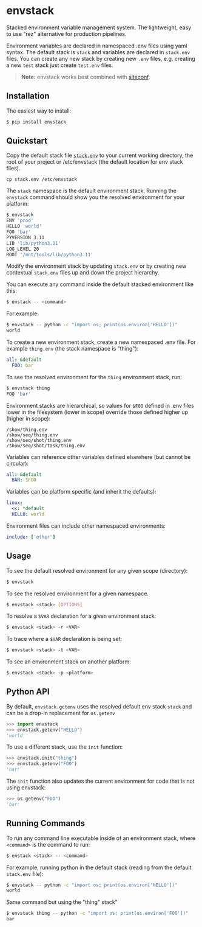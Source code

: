 envstack
========

Stacked environment variable management system. The lightweight, easy to use
"rez" alternative for production pipelines.

Environment variables are declared in namespaced .env files using yaml syntax.
The default stack is `stack` and variables are declared in `stack.env`
files. You can create any new stack by creating new `.env` files, e.g. creating
a new `test` stack just create `test.env` files.

> **Note:** envstack works best combined with [siteconf](https://github.com/rsgalloway/siteconf).

Installation
------------

The easiest way to install:

```bash
$ pip install envstack
```

## Quickstart

Copy the default stack file
[`stack.env`](https://github.com/rsgalloway/envstack/blob/master/stack.env)
to your current working directory, the root of your project or /etc/envstack (the default location for env stack files).


```bach
cp stack.env /etc/envstack
```

The `stack` namespace is the default environment stack. Running the `envstack` command
should show you the resolved environment for your platform:

```bash
$ envstack
ENV 'prod'
HELLO 'world'
FOO 'bar'
PYVERSION 3.11
LIB 'lib/python3.11'
LOG_LEVEL 20
ROOT '/mnt/tools/lib/python3.11'
```

Modify the environment stack by updating `stack.env` or by creating new contextual
`stack.env` files up and down the project hierarchy.

You can execute any command inside the default stacked environment like this:

```bash
$ enstack -- <command>
```

For example:

```bash
$ envstack -- python -c "import os; print(os.environ['HELLO'])"
world
```

To create a new environment stack, create a new namespaced .env file.
For example `thing.env` (the stack namespace is "thing"):

```yaml
all: &default
  FOO: bar
```

To see the resolved environment for the `thing` environment stack, run:

```bash
$ envstack thing
FOO 'bar'
```

Environment stacks are hierarchical, so values for `$FOO` defined in .env files lower
in the filesystem (lower in scope) override those defined higher up (higher in scope):

```
/show/thing.env
/show/seq/thing.env
/show/seq/shot/thing.env
/show/seq/shot/task/thing.env
```

Variables can reference other variables defined elsewhere (but cannot be circular):

```yaml
all: &default
  BAR: $FOO
```

Variables can be platform specific (and inherit the defaults):

```yaml
linux:
  <<: *default
  HELLO: world
```

Environment files can include other namespaced environments:
```yaml
include: ['other']
```

## Usage

To see the default resolved environment for any given scope (directory):

```bash
$ envstack
```

To see the resolved environment for a given namespace.

```bash
$ envstack <stack> [OPTIONS]
```

To resolve a `$VAR` declaration for a given environment stack:

```bash
$ envstack <stack> -r <VAR>
```

To trace where a `$VAR` declaration is being set:

```bash
$ envstack <stack> -t <VAR>
```

To see an environment stack on another platform:

```bash
$ envstack <stack> -p <platform>
```

Python API
----------

By default, `envstack.getenv` uses the resolved default env stack `stack` and can be
a drop-in replacement for `os.getenv` 

```python
>>> import envstack
>>> envstack.getenv("HELLO")
'world'
```

To use a different stack, use the `init` function:

```python
>>> envstack.init("thing")
>>> envstack.getenv("FOO")
'bar'
```

The `init` function also updates the current environment for code that is not using envstack:

```python
>>> os.getenv("FOO")
'bar'
```

Running Commands
----------------

To run any command line executable inside of an environment stack, where `<command>`
is the command to run:

```bash
$ enstack <stack> -- <command>
```

For example, running python in the default stack (reading from the default `stack.env` file):

```bash
$ envstack -- python -c "import os; print(os.environ['HELLO'])"
world
```

Same command but using the "thing" stack"

```bash
$ envstack thing -- python -c "import os; print(os.environ['FOO'])"
bar
```
